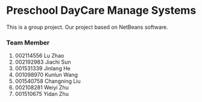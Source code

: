 # Preschool DayCare Manage Systems
This is a group project. Our project based on NetBeans software.
### Team Member
1. 002114556 Lu Zhao
2. 002192983 Jiachi Sun
3. 001531339 Jinlang He
4. 001098970 Kunlun Wang
5. 001540758 Changning Liu
6. 002108281 Weiyi Zhu
7. 001510675 Yidan Zhu



